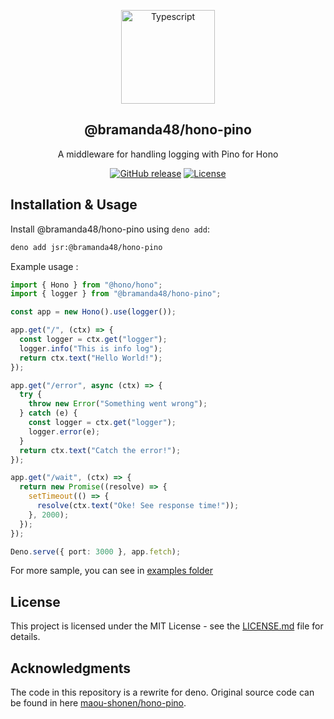<a name="readme-top"></a>

<div align="center">
  <a href="https://github.com/bramanda48/hono-pino">
    <img src="https://avatars.githubusercontent.com/u/23048140" alt="Typescript" width="150px">
  </a>
  <h2 align="center">@bramanda48/hono-pino</h2>
  <div align="center">
    <p align="center">A middleware for handling logging with Pino for Hono</p>
    <div>
        <a href="https://github.com/bramanda48/hono-pino/releases/"><img src="https://img.shields.io/github/release/bramanda48/hono-pino?include_prereleases=&sort=semver&color=blue" alt="GitHub release"></a>
        <a href="https://github.com/bramanda48/hono-pino#license"><img src="https://img.shields.io/badge/License-MIT-blue" alt="License"></a>
    </div>
  </div>
</div>

## Installation & Usage

Install @bramanda48/hono-pino using `deno add`:

```bash
deno add jsr:@bramanda48/hono-pino
```

Example usage :

```ts
import { Hono } from "@hono/hono";
import { logger } from "@bramanda48/hono-pino";

const app = new Hono().use(logger());

app.get("/", (ctx) => {
  const logger = ctx.get("logger");
  logger.info("This is info log");
  return ctx.text("Hello World!");
});

app.get("/error", async (ctx) => {
  try {
    throw new Error("Something went wrong");
  } catch (e) {
    const logger = ctx.get("logger");
    logger.error(e);
  }
  return ctx.text("Catch the error!");
});

app.get("/wait", (ctx) => {
  return new Promise((resolve) => {
    setTimeout(() => {
      resolve(ctx.text("Oke! See response time!"));
    }, 2000);
  });
});

Deno.serve({ port: 3000 }, app.fetch);
```
For more sample, you can see in [examples folder](https://github.com/bramanda48/hono-pino)

## License

This project is licensed under the MIT License - see the [LICENSE.md](https://github.com/bramanda48/hono-pino/blob/master/LICENSE.md) file for details.

## Acknowledgments

The code in this repository is a rewrite for deno. Original source code can be found in here [maou-shonen/hono-pino](https://github1s.com/maou-shonen/hono-pino). 
